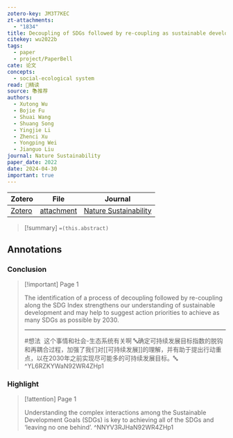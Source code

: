 ```yaml
---
zotero-key: JM3T7KEC
zt-attachments:
  - "1834"
title: Decoupling of SDGs followed by re-coupling as sustainable development progresses
citekey: wu2022b
tags:
  - paper
  - project/PaperBell
cate: 论文
concepts:
  - social-ecological system
read: 🤔精读
source: 📚推荐
authors:
  - Xutong Wu
  - Bojie Fu
  - Shuai Wang
  - Shuang Song
  - Yingjie Li
  - Zhenci Xu
  - Yongping Wei
  - Jianguo Liu
journal: Nature Sustainability
paper_date: 2022
date: 2024-04-30
important: true
---
```


| Zotero | File | Journal |
| ---- | ---- | ---- |
| [Zotero](zotero://select/library/items/JM3T7KEC) | [attachment](<file:///Users/songshgeo/Zotero/storage/N92WR4ZH/Wu%20%E7%AD%89%E3%80%82%20-%202022%20-%20Decoupling%20of%20SDGs%20followed%20by%20re-coupling%20as%20sust.pdf>) | [Nature Sustainability](https://www.nature.com/articles/s41893-022-00868-x) |

> [!summary]
> `=(this.abstract)`

## Annotations

### Conclusion

> [!important] Page 1
>
> The identification of a process of decoupling followed by re-coupling along the SDG Index strengthens our understanding of sustainable development and may help to suggest action priorities to achieve as many SDGs as possible by 2030.
>
> ---
> #想法  这个事情和社会-生态系统有关啊
> 🔤确定可持续发展目标指数的脱钩和再耦合过程，加强了我们对[[可持续发展]]的理解，并有助于提出行动重点，以在2030年之前实现尽可能多的可持续发展目标。🔤
> ^YL6RZKYWaN92WR4ZHp1

### Highlight

> [!attention] Page 1
>
> Understanding the complex interactions among the Sustainable Development Goals (SDGs) is key to achieving all of the SDGs and ‘leaving no one behind’.
> ^NNYV3RJHaN92WR4ZHp1

